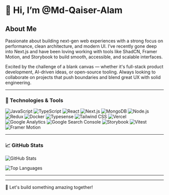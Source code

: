 # 👋 Hi, I’m @Md-Qaiser-Alam

## About Me

Passionate about building next-gen web experiences with a strong focus on performance, clean architecture, and modern UI. I’ve recently gone deep into Next.js and have been loving working with tools like ShadCN, Framer Motion, and Storybook to build smooth, accessible, and scalable interfaces.

Excited by the challenge of a blank canvas — whether it's full-stack product development, AI-driven ideas, or open-source tooling. Always looking to collaborate on projects that push boundaries and blend great UX with solid engineering.

---

### 🚀 Technologies & Tools
![JavaScript](https://img.shields.io/badge/JavaScript-F7DF1E?style=for-the-badge&logo=javascript&logoColor=black)
![TypeScript](https://img.shields.io/badge/TypeScript-3178C6?style=for-the-badge&logo=typescript&logoColor=white)
![React](https://img.shields.io/badge/React-61DAFB?style=for-the-badge&logo=react&logoColor=black)
![Next.js](https://img.shields.io/badge/Next.js-000000?style=for-the-badge&logo=next.js&logoColor=white)
![MongoDB](https://img.shields.io/badge/MongoDB-47A248?style=for-the-badge&logo=mongodb&logoColor=white)
![Node.js](https://img.shields.io/badge/Node.js-43853D?style=for-the-badge&logo=node.js&logoColor=white)
![Redux](https://img.shields.io/badge/Redux-764ABC?style=for-the-badge&logo=redux&logoColor=white)
![Docker](https://img.shields.io/badge/Docker-2496ED?style=for-the-badge&logo=docker&logoColor=white)
![Typesense](https://img.shields.io/badge/Typesense-FF6F00?style=for-the-badge&logo=typescript&logoColor=white)
![Tailwind CSS](https://img.shields.io/badge/Tailwind_CSS-06B6D4?style=for-the-badge&logo=tailwindcss&logoColor=white)
![Vercel](https://img.shields.io/badge/Vercel-000000?style=for-the-badge&logo=vercel&logoColor=white)
![Google Analytics](https://img.shields.io/badge/Google_Analytics-E37400?style=for-the-badge&logo=googleanalytics&logoColor=white)
![Google Search Console](https://img.shields.io/badge/Google_Search_Console-4285F4?style=for-the-badge&logo=google&logoColor=white)
![Storybook](https://img.shields.io/badge/Storybook-FF4785?style=for-the-badge&logo=storybook&logoColor=white)
![Vitest](https://img.shields.io/badge/Vitest-6F42C1?style=for-the-badge&logo=vitest&logoColor=white)
![Framer Motion](https://img.shields.io/badge/Framer_Motion-0055FF?style=for-the-badge&logo=framer&logoColor=white)

---

### 📈 GitHub Stats
![GitHub Stats](https://github-readme-stats.vercel.app/api?username=Md-Qaiser-Alam&show_icons=true&theme=radical)

![Top Languages](https://github-readme-stats.vercel.app/api/top-langs/?username=Md-Qaiser-Alam&layout=compact&theme=radical)

---


---

🚀 Let's build something amazing together!
